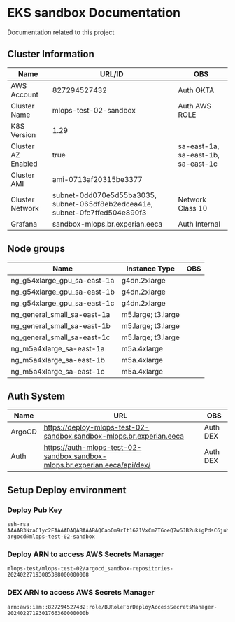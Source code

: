 
  # EKS sandbox Documentation

  Documentation related to this project

  ## Cluster Information

  |Name|URL/ID|OBS|
  |---|---|---|
  |AWS Account |827294527432|Auth OKTA|
  |Cluster Name|mlops-test-02-sandbox|Auth AWS ROLE|
  |K8S Version|1.29| |
  |Cluster AZ Enabled|true|sa-east-1a, sa-east-1b, sa-east-1c|
  |Cluster AMI|ami-0713af20315be3377| |
  |Cluster Network|subnet-0dd070e5d55ba3035, subnet-065df8eb2edcea41e, subnet-0fc7ffed504e890f3| Network Class 10|
  |Grafana|sandbox-mlops.br.experian.eeca|Auth Internal|

  ## Node groups
  |Name|Instance Type|OBS|
  |---|---|---|
 |ng_g54xlarge_gpu_sa-east-1a|g4dn.2xlarge||
|ng_g54xlarge_gpu_sa-east-1b|g4dn.2xlarge||
|ng_g54xlarge_gpu_sa-east-1c|g4dn.2xlarge||
|ng_general_small_sa-east-1a|m5.large; t3.large||
|ng_general_small_sa-east-1b|m5.large; t3.large||
|ng_general_small_sa-east-1c|m5.large; t3.large||
|ng_m5a4xlarge_sa-east-1a|m5a.4xlarge||
|ng_m5a4xlarge_sa-east-1b|m5a.4xlarge||
|ng_m5a4xlarge_sa-east-1c|m5a.4xlarge||
  ## Auth System
  |Name|URL|OBS|
  |---|---|---|
  |ArgoCD|https://deploy-mlops-test-02-sandbox.sandbox-mlops.br.experian.eeca|Auth DEX|
  |Auth|https://auth-mlops-test-02-sandbox.sandbox-mlops.br.experian.eeca/api/dex/|Auth DEX|

  ## Setup Deploy environment

  ### Deploy Pub Key

  ```
  ssh-rsa AAAAB3NzaC1yc2EAAAADAQABAAABAQCaoOm9rIt1621VxCmZT6oeQ7w6JB2ukigPdsC6juYzxuWiQuA6ofh8WYZrz9c9zBY68odzVAcO/uVkIvQgMZ0tKf1v2x9mUCEhfYAeMdftiPQM8HquzrhmdOdLbuuNmKdYRc9hg09Lvy6EI5XIWvmTznqhsPubobZYTnXzqRc7Kn2DtNsJChFfjmXrWq65H1bTN2nq249uNx1TcZG+avtCEYCvw/EWuvlpTrXOuCWjIWx4QeKbuyA/d9vFLw8L2/EJBl9MgN2XtAi4Cla+MhkK4Ery7GEUiFHLIDCKlUGG9aY8k3ZJXU6TaUc/c2NoJKvdO7FebFxRZ+Sgc0chVXC5  argocd@mlops-test-02-sandbox
  ```

  ### Deploy ARN to access AWS Secrets Manager

  ``` 
  mlops-test/mlops-test-02/argocd_sandbox-repositories-20240227193005388000000008
  ```

  ### DEX ARN to access AWS Secrets Manager

  ```
  arn:aws:iam::827294527432:role/BURoleForDeployAccessSecretsManager-2024022719301766360000000b
  ```
